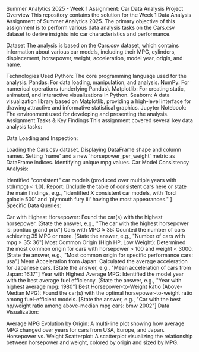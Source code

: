 Summer Analytics 2025 - Week 1 Assignment: Car Data Analysis
Project Overview
This repository contains the solution for the Week 1 Data Analysis Assignment of Summer Analytics 2025. The primary objective of this assignment is to perform various data analysis tasks on the Cars.csv dataset to derive insights into car characteristics and performance.

Dataset
The analysis is based on the Cars.csv dataset, which contains information about various car models, including their MPG, cylinders, displacement, horsepower, weight, acceleration, model year, origin, and name.

Technologies Used
Python: The core programming language used for the analysis.
Pandas: For data loading, manipulation, and analysis.
NumPy: For numerical operations (underlying Pandas).
Matplotlib: For creating static, animated, and interactive visualizations in Python.
Seaborn: A data visualization library based on Matplotlib, providing a high-level interface for drawing attractive and informative statistical graphics.
Jupyter Notebook: The environment used for developing and presenting the analysis.
Assignment Tasks & Key Findings
This assignment covered several key data analysis tasks:

Data Loading and Inspection:

Loading the Cars.csv dataset.
Displaying DataFrame shape and column names.
Setting 'name' and a new 'horsepower_per_weight' metric as DataFrame indices.
Identifying unique mpg values.
Car Model Consistency Analysis:

Identified "consistent" car models (produced over multiple years with std(mpg) < 1.0).
Report: [Include the table of consistent cars here or state the main findings, e.g., "Identified X consistent car models, with 'ford galaxie 500' and 'plymouth fury iii' having the most appearances." ]
Specific Data Queries:

Car with Highest Horsepower: Found the car(s) with the highest horsepower. [State the answer, e.g., "The car with the highest horsepower is: pontiac grand prix"]
Cars with MPG ≥ 35: Counted the number of cars achieving 35 MPG or more. [State the answer, e.g., "Number of cars with mpg ≥ 35: 36"]
Most Common Origin (High HP, Low Weight): Determined the most common origin for cars with horsepower > 100 and weight < 3000. [State the answer, e.g., "Most common origin for specific performance cars: usa"]
Mean Acceleration from Japan: Calculated the average acceleration for Japanese cars. [State the answer, e.g., "Mean acceleration of cars from Japan: 16.17"]
Year with Highest Average MPG: Identified the model year with the best average fuel efficiency. [State the answer, e.g., "Year with highest average mpg: 1980"]
Best Horsepower-to-Weight Ratio (Above-Median MPG): Found the car(s) with the optimal horsepower-to-weight ratio among fuel-efficient models. [State the answer, e.g., "Car with the best hp/weight ratio among above-median mpg cars: bmw 2002"]
Data Visualization:

Average MPG Evolution by Origin: A multi-line plot showing how average MPG changed over years for cars from USA, Europe, and Japan.
Horsepower vs. Weight Scatterplot: A scatterplot visualizing the relationship between horsepower and weight, colored by origin and sized by MPG.
